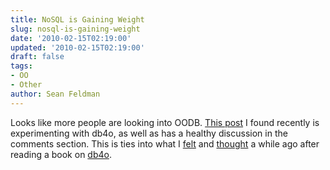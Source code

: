 ```yaml
---
title: NoSQL is Gaining Weight
slug: nosql-is-gaining-weight
date: '2010-02-15T02:19:00'
updated: '2010-02-15T02:19:00'
draft: false
tags:
- OO
- Other
author: Sean Feldman
---
```



Looks like more people are looking into OODB. [This post](http://blog.wekeroad.com/2010/02/06/nosql-a-practical-approach-part-1) I found recently is experimenting with db4o, as well as has a healthy discussion in the comments section. This is ties into what I [felt](http://weblogs.asp.net/sfeldman/archive/2009/04/23/sick-of-relational-databases.aspx) and [thought](http://weblogs.asp.net/sfeldman/archive/2009/04/25/db4o.aspx) a while ago after reading a book on [db4o](http://weblogs.asp.net/sfeldman/archive/2009/04/25/db4o.aspx).


